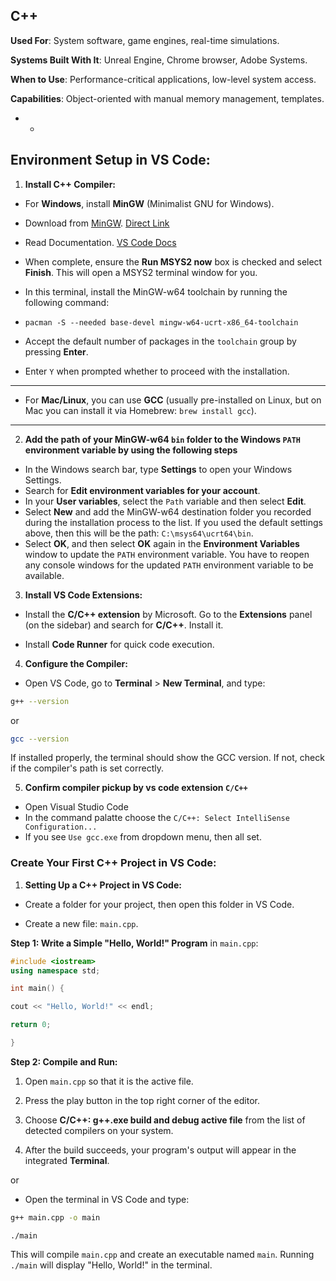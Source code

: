 ## C++

**Used For**: System software, game engines, real-time simulations.

**Systems Built With It**: Unreal Engine, Chrome browser, Adobe Systems.

**When to Use**: Performance-critical applications, low-level system access.

**Capabilities**: Object-oriented with manual memory management, templates.

- - 

##  **Environment Setup in VS Code:**

  
1.  **Install C++ Compiler:**

 - For **Windows**, install **MinGW** (Minimalist GNU for Windows).

 - Download from [MinGW](https://www.msys2.org/). [Direct Link](https://github.com/msys2/msys2-installer/releases/download/2024-01-13/msys2-x86_64-20240113.exe)

 - Read Documentation. [VS Code Docs](https://code.visualstudio.com/docs/cpp/config-mingw)

 - When complete, ensure the **Run MSYS2 now** box is checked and select **Finish**. This will open a MSYS2 terminal window for you.
 - In this terminal, install the MinGW-w64 toolchain by running the following command:
 - `pacman -S --needed base-devel mingw-w64-ucrt-x86_64-toolchain
`
 - Accept the default number of packages in the `toolchain` group by pressing **Enter**.
 - Enter  `Y`  when prompted whether to proceed with the installation.
 ---
 - For **Mac/Linux**, you can use **GCC** (usually pre-installed on Linux, but on Mac you can install it via Homebrew: `brew install gcc`).
 ---
2.  **Add the path of your MinGW-w64 `bin` folder to the Windows `PATH` environment variable by using the following steps**
-  In the Windows search bar, type  **Settings**  to open your Windows Settings.
-  Search for  **Edit environment variables for your account**.
-  In your  **User variables**, select the  `Path`  variable and then select  **Edit**.
-  Select  **New**  and add the MinGW-w64 destination folder you recorded during the installation process to the list. If you used the default settings above, then this will be the path:  `C:\msys64\ucrt64\bin`.
- Select  **OK**, and then select  **OK**  again in the  **Environment Variables**  window to update the  `PATH`  environment variable. You have to reopen any console windows for the updated  `PATH`  environment variable to be available.

3.  **Install VS Code Extensions:**

- Install the **C/C++ extension** by Microsoft. Go to the **Extensions** panel (on the sidebar) and search for **C/C++**. Install it.

- Install **Code Runner** for quick code execution.

4.  **Configure the Compiler:**

- Open VS Code, go to **Terminal** > **New Terminal**, and type:
```bash
g++ --version
```
or
```bash
gcc --version
```
If installed properly, the terminal should show the GCC version. If not, check if the compiler's path is set correctly.

5. **Confirm compiler pickup by vs code extension `C/C++`**
- Open Visual Studio Code
- In the command palatte choose the `C/C++: Select IntelliSense Configuration...`
- If you see `Use gcc.exe` from dropdown menu, then all set.
  

###  **Create Your First C++ Project in VS Code:**

1.  **Setting Up a C++ Project in VS Code:**

- Create a folder for your project, then open this folder in VS Code.

- Create a new file: `main.cpp`.  

 **Step 1: Write a Simple "Hello, World!" Program** in `main.cpp`:

```cpp
#include <iostream>
using namespace std;

int main() {

cout << "Hello, World!" << endl;

return 0;

}
```
 **Step 2: Compile and Run:**

1.  Open  `main.cpp`  so that it is the active file.
    
2.  Press the play button in the top right corner of the editor.

3. Choose **C/C++: g++.exe build and debug active file** from the list of detected compilers on your system.

4. After the build succeeds, your program's output will appear in the integrated **Terminal**.

or
- Open the terminal in VS Code and type:

```bash
g++ main.cpp -o main
```

`./main`

This will compile `main.cpp` and create an executable named `main`. Running `./main` will display "Hello, World!" in the terminal.
